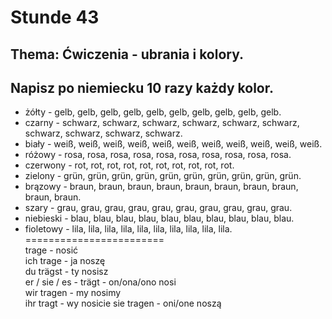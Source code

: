 # Stunde 43
## Thema: Ćwiczenia - ubrania i kolory.
## Napisz po niemiecku 10 razy każdy kolor.
- żółty - gelb, gelb, gelb, gelb, gelb, gelb, gelb, gelb, gelb, gelb.
- czarny - schwarz, schwarz, schwarz, schwarz, schwarz, schwarz, schwarz, schwarz, schwarz, schwarz.
- biały - weiß, weiß, weiß, weiß, weiß, weiß, weiß, weiß, weiß, weiß, weiß.
- różowy - rosa, rosa, rosa, rosa, rosa, rosa, rosa, rosa, rosa, rosa.
- czerwony - rot, rot, rot, rot, rot, rot, rot, rot, rot, rot.
- zielony - grün, grün, grün, grün, grün, grün, grün, grün, grün, grün.
- brązowy - braun, braun, braun, braun, braun, braun, braun, braun, braun, braun.
- szary - grau, grau, grau, grau, grau, grau, grau, grau, grau, grau.
- niebieski - blau, blau, blau, blau, blau, blau, blau, blau, blau, blau.
- fioletowy - lila, lila, lila, lila, lila, lila, lila, lila, lila, lila.  
========================  
trage - nosić  
ich trage - ja noszę  
du trägst - ty nosisz  
er / sie / es - trägt - on/ona/ono nosi  
wir tragen - my nosimy  
ihr tragt - wy nosicie
sie tragen - oni/one noszą
